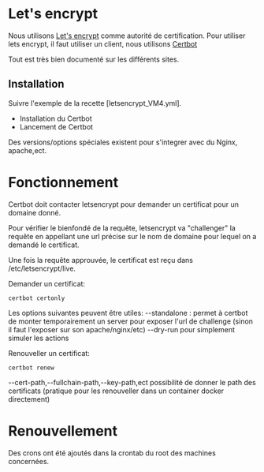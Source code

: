 # Let's encrypt
Nous utilisons [Let's encrypt](https://letsencrypt.org/) comme autorité de certification.
Pour utiliser lets encrypt, il faut utiliser un client, nous utilisons [Certbot](https://certbot.eff.org/)

Tout est très bien documenté sur les différents sites.

## Installation
Suivre l'exemple de la recette [letsencrypt_VM4.yml].
 * Installation du Certbot
 * Lancement de Certbot

 Des versions/options spéciales existent pour s'integrer avec du Nginx, apache,ect.

# Fonctionnement

Certbot doit contacter letsencrypt pour demander un certificat pour un domaine donné.

Pour vérifier le bienfondé de la requête, letsencrypt va "challenger" la requête en appellant une url précise sur le nom de domaine pour lequel on a demandé le certificat.

Une fois la requête approuvée, le certificat est reçu dans /etc/letsencrypt/live.

Demander un certificat:
```
certbot certonly
```
Les options suivantes peuvent être utiles:
--standalone : permet à certbot de monter temporairement un server pour exposer l'url de challenge (sinon il faut l'exposer sur son apache/nginx/etc)
--dry-run pour simplement simuler les actions

Renouveller un certificat:
```
certbot renew
```
--cert-path,--fullchain-path,--key-path,ect possibilité de donner le path des certificats (pratique pour les renouveller dans un container docker directement)

# Renouvellement
Des crons ont été ajoutés dans la crontab du root des machines concernées.
